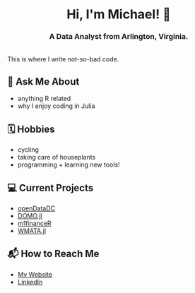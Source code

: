 <h1 align = "center"> Hi, I'm Michael! 👋 </h1>
<h3 align="center">A Data Analyst from Arlington, Virginia.</h3>
<br>
This is where I write not-so-bad code. 

## 💬 Ask Me About
- anything R related 
- why I enjoy coding in Julia

## 🗓 Hobbies
- cycling 
- taking care of houseplants
- programming + learning new tools!
  
## 💻 Current Projects
- [openDataDC](https://github.com/mistermichaelll/openDataDC)
- [DOMO.jl](https://github.com/mistermichaelll/DOMO.jl)
- [m1financeR](https://github.com/mistermichaelll/m1financeR)
- [WMATA.jl](https://github.com/mistermichaelll/WMATA.jl)

## 📬 How to Reach Me
- [My Website](https://michaelkjohnson.info/)
- [LinkedIn](https://www.linkedin.com/in/michaeljohnson97/)

<!---
mistermichaelll/mistermichaelll is a ✨ special ✨ repository because its `README.md` (this file) appears on your GitHub profile.
You can click the Preview link to take a look at your changes.
--->
